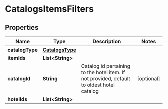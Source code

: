 

# CatalogsItemsFilters

## Properties

Name | Type | Description | Notes
------------ | ------------- | ------------- | -------------
**catalogType** | [**CatalogsType**](CatalogsType.md) |  | 
**itemIds** | **List&lt;String&gt;** |  | 
**catalogId** | **String** | Catalog id pertaining to the hotel item. If not provided, default to oldest hotel catalog |  [optional]
**hotelIds** | **List&lt;String&gt;** |  | 




